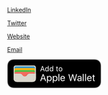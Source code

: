 
[LinkedIn](https://linkedin.com/in/andrew-qu)

[Twitter](https://twitter.com/andrewqu_)

[Website](https://andrewqu.com)

[Email](mailto:andrewquu@gmail.com)

 <a href="https://andrewqu.me/Personal.pkpass">![Virtual Business Card](./assets/AddToAppleWallet.svg)</a>
